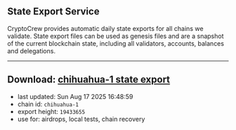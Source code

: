 ## State Export Service
CryptoCrew provides automatic daily state exports for all chains we validate. State export files can be used as genesis files and are a snapshot of the current blockchain state, including all validators, accounts, balances and delegations.

---
**Download: [chihuahua-1 state export](https://dl-eu2.ccvalidators.com/SERVICE/chihuahua/chihuahua-1_export_19433655.json)**
---

- last updated: Sun Aug 17 2025 16:48:59
- chain id: `chihuahua-1`
- export height: `19433655`
- use for: airdrops, local tests, chain recovery
